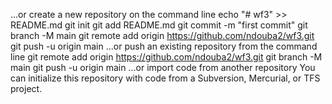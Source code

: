 …or create a new repository on the command line
echo "# wf3" >> README.md
git init
git add README.md
git commit -m "first commit"
git branch -M main
git remote add origin https://github.com/ndouba2/wf3.git
git push -u origin main
…or push an existing repository from the command line
git remote add origin https://github.com/ndouba2/wf3.git
git branch -M main
git push -u origin main
…or import code from another repository
You can initialize this repository with code from a Subversion, Mercurial, or TFS project.